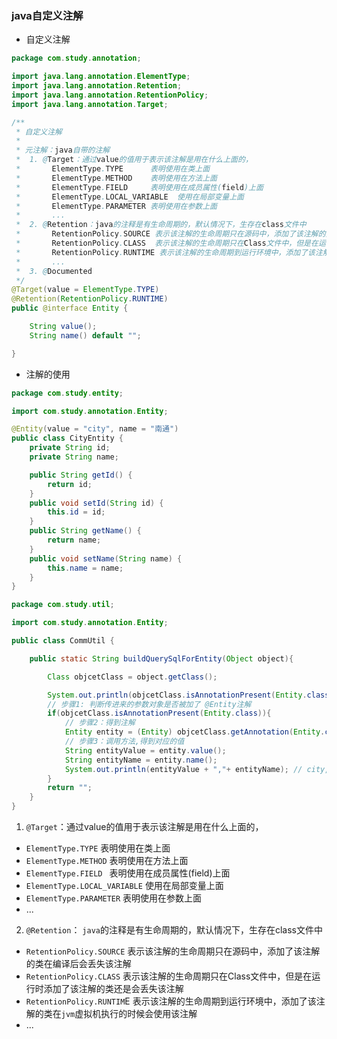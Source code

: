 ### java自定义注解

- 自定义注解

```java
package com.study.annotation;

import java.lang.annotation.ElementType;
import java.lang.annotation.Retention;
import java.lang.annotation.RetentionPolicy;
import java.lang.annotation.Target;

/**
 * 自定义注解
 *
 * 元注解：java自带的注解
 *  1. @Target：通过value的值用于表示该注解是用在什么上面的，
 *       ElementType.TYPE      表明使用在类上面
 *       ElementType.METHOD    表明使用在方法上面
 *       ElementType.FIELD     表明使用在成员属性(field)上面
 *       ElementType.LOCAL_VARIABLE  使用在局部变量上面
 *       ElementType.PARAMETER 表明使用在参数上面
 *       ...
 *  2. @Retention：java的注释是有生命周期的，默认情况下，生存在class文件中
 *       RetentionPolicy.SOURCE 表示该注解的生命周期只在源码中，添加了该注解的类在编译后会丢失该注解
 *       RetentionPolicy.CLASS  表示该注解的生命周期只在Class文件中，但是在运行时添加了该注解的类还是会丢失该注解
 *       RetentionPolicy.RUNTIME 表示该注解的生命周期到运行环境中，添加了该注解的类在jvm虚拟机执行的时候会使用该注解
 *       ...
 *  3. @Documented
 */
@Target(value = ElementType.TYPE)
@Retention(RetentionPolicy.RUNTIME)
public @interface Entity {

    String value();
    String name() default "";

}
```

- 注解的使用

```java
package com.study.entity;

import com.study.annotation.Entity;

@Entity(value = "city", name = "南通")
public class CityEntity {
    private String id;
    private String name;

    public String getId() {
        return id;
    }
    public void setId(String id) {
        this.id = id;
    }
    public String getName() {
        return name;
    }
    public void setName(String name) {
        this.name = name;
    }
}
```

```java
package com.study.util;

import com.study.annotation.Entity;

public class CommUtil {

    public static String buildQuerySqlForEntity(Object object){

        Class objcetClass = object.getClass();

        System.out.println(objcetClass.isAnnotationPresent(Entity.class)); // true
        // 步骤1: 判断传进来的参数对象是否被加了 @Entity注解
        if(objcetClass.isAnnotationPresent(Entity.class)){
            // 步骤2：得到注解
            Entity entity = (Entity) objcetClass.getAnnotation(Entity.class);
            // 步骤3：调用方法,得到对应的值
            String entityValue = entity.value();
            String entityName = entity.name();
            System.out.println(entityValue + ","+ entityName); // city,南通
        }
        return "";
    }
}
```

1. `@Target`：通过value的值用于表示该注解是用在什么上面的，

 *  `ElementType.TYPE`                           表明使用在类上面
 *  `ElementType.METHOD`                       表明使用在方法上面
 *  `ElementType.FIELD `                         表明使用在成员属性(field)上面
 *  `ElementType.LOCAL_VARIABLE`      使用在局部变量上面
 *  `ElementType.PARAMETER`                表明使用在参数上面
 *  ...

2. `@Retention`：  `java`的注释是有生命周期的，默认情况下，生存在class文件中

 *  `RetentionPolicy.SOURCE` 表示该注解的生命周期只在源码中，添加了该注解的类在编译后会丢失该注解
 *  `RetentionPolicy.CLASS`   表示该注解的生命周期只在Class文件中，但是在运行时添加了该注解的类还是会丢失该注解
 *  `RetentionPolicy.RUNTIM`E 表示该注解的生命周期到运行环境中，添加了该注解的类在`jvm`虚拟机执行的时候会使用该注解
 *  ...
